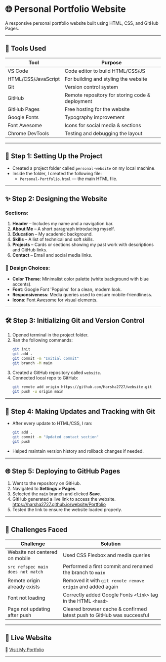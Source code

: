 # 🌐 Personal Portfolio Website

A responsive personal portfolio website built using HTML, CSS, and GitHub Pages.

---

## 🔧 Tools Used

| Tool                  | Purpose                                           |
|-----------------------|---------------------------------------------------|
| VS Code               | Code editor to build HTML/CSS/JS                  |
| HTML/CSS/JavaScript   | For building and styling the website              |
| Git                   | Version control system                            |
| GitHub                | Remote repository for storing code & deployment   |
| GitHub Pages          | Free hosting for the website                      |
| Google Fonts          | Typography improvement                            |
| Font Awesome          | Icons for social media & sections                 |
| Chrome DevTools       | Testing and debugging the layout                  |

---

## 🚀 Step 1: Setting Up the Project

- Created a project folder called `personal-website` on my local machine.
- Inside the folder, I created the following file:
  - `Personal-Portfolio.html` — the main HTML file.

---

## ✨ Step 2: Designing the Website

### Sections:
1. **Header** – Includes my name and a navigation bar.
2. **About Me** – A short paragraph introducing myself.
3. **Education** – My academic background.
4. **Skills** – A list of technical and soft skills.
5. **Projects** – Cards or sections showing my past work with descriptions and GitHub links.
6. **Contact** – Email and social media links.

### 🎨 Design Choices:
- **Color Theme**: Minimalist color palette (white background with blue accents).
- **Font**: Google Font 'Poppins' for a clean, modern look.
- **Responsiveness**: Media queries used to ensure mobile-friendliness.
- **Icons**: Font Awesome for visual elements.

---

## 🛠 Step 3: Initializing Git and Version Control

1. Opened terminal in the project folder.
2. Ran the following commands:
    ```bash
    git init
    git add .
    git commit -m "Initial commit"
    git branch -M main
    ```
3. Created a GitHub repository called `website`.
4. Connected local repo to GitHub:
    ```bash
    git remote add origin https://github.com/Harsha2727/website.git
    git push -u origin main
    ```

---

## 🔁 Step 4: Making Updates and Tracking with Git

- After every update to HTML/CSS, I ran:
    ```bash
    git add .
    git commit -m "Updated contact section"
    git push
    ```
- Helped maintain version history and rollback changes if needed.

---

## 🌐 Step 5: Deploying to GitHub Pages

1. Went to the repository on GitHub.
2. Navigated to **Settings > Pages**.
3. Selected the `main` branch and clicked **Save**.
4. GitHub generated a live link to access the website.
   https://harsha2727.github.io/website/Portfolio
6. Tested the link to ensure the website loaded properly.

---

## 🧩 Challenges Faced

| Challenge                          | Solution                                                                 |
|-----------------------------------|--------------------------------------------------------------------------|
| Website not centered on mobile    | Used CSS Flexbox and media queries                                       |
| `src refspec main does not match` | Performed a first commit and renamed the branch to `main`               |
| Remote origin already exists      | Removed it with `git remote remove origin` and added again              |
| Font not loading                  | Correctly added Google Fonts `<link>` tag in the HTML `<head>`          |
| Page not updating after push      | Cleared browser cache & confirmed latest push to GitHub was successful  |

---

## 📌 Live Website

🚀 [Visit My Portfolio]((https://harsha2727.github.io/website/Portfolio))

---


